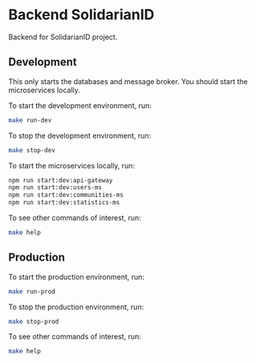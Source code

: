 # Backend SolidarianID

Backend for SolidarianID project.

## Development

This only starts the databases and message broker. You should start the microservices locally.

To start the development environment, run:

```sh
make run-dev
```

To stop the development environment, run:

```sh
make stop-dev
```

To start the microservices locally, run:

```sh
npm run start:dev:api-gateway
npm run start:dev:users-ms
npm run start:dev:communities-ms
npm run start:dev:statistics-ms
```

To see other commands of interest, run:

```sh
make help
```

## Production

To start the production environment, run:

```sh
make run-prod
```

To stop the production environment, run:

```sh
make stop-prod
```

To see other commands of interest, run:

```sh
make help
```
